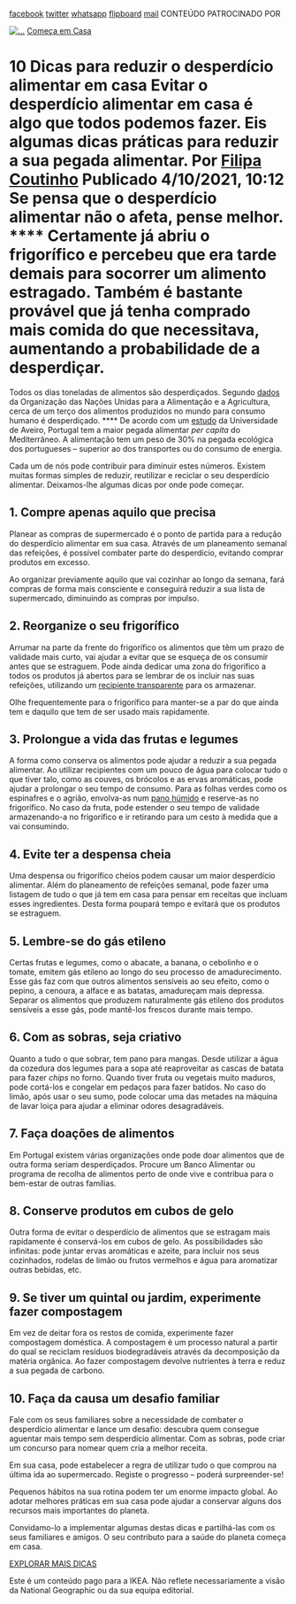 [facebook](https://www.facebook.com/sharer/sharer.php?u=https%3A%2F%2Fwww.natgeo.pt%2Fmeio-ambiente%2F2021%2F10%2F10-dicas-para-reduzir-o-desperdicio-alimentar-em-casa) [twitter](https://twitter.com/share?url=https%3A%2F%2Fwww.natgeo.pt%2Fmeio-ambiente%2F2021%2F10%2F10-dicas-para-reduzir-o-desperdicio-alimentar-em-casa&via=natgeo&text=10%20Dicas%20para%20reduzir%20o%20desperd%C3%ADcio%20alimentar%20em%20casa) [whatsapp](https://web.whatsapp.com/send?text=https%3A%2F%2Fwww.natgeo.pt%2Fmeio-ambiente%2F2021%2F10%2F10-dicas-para-reduzir-o-desperdicio-alimentar-em-casa) [flipboard](https://share.flipboard.com/bookmarklet/popout?v=2&title=10%20Dicas%20para%20reduzir%20o%20desperd%C3%ADcio%20alimentar%20em%20casa&url=https%3A%2F%2Fwww.natgeo.pt%2Fmeio-ambiente%2F2021%2F10%2F10-dicas-para-reduzir-o-desperdicio-alimentar-em-casa) [mail](mailto:?subject=NatGeo&body=https%3A%2F%2Fwww.natgeo.pt%2Fmeio-ambiente%2F2021%2F10%2F10-dicas-para-reduzir-o-desperdicio-alimentar-em-casa%20-%2010%20Dicas%20para%20reduzir%20o%20desperd%C3%ADcio%20alimentar%20em%20casa) CONTEÚDO PATROCINADO POR 

[![ 
...](img/files_styles_image_00_public_ikea_b_x.jpg, " \n ...")](https://www.ikea.com/pt/pt/) [Começa em Casa](https://www.natgeo.pt/comeca-em-casa) 
# 10 Dicas para reduzir o desperdício alimentar em casa Evitar o desperdício alimentar em casa é algo que todos podemos fazer. Eis algumas dicas práticas para reduzir a sua pegada alimentar. Por [Filipa Coutinho](https://www.natgeo.pt/autor/filipa-coutinho) Publicado 4/10/2021, 10:12 Se pensa que o desperdício alimentar não o afeta, pense melhor. **** Certamente já abriu o frigorífico e percebeu que era tarde demais para socorrer um alimento estragado. Também é bastante provável que já tenha comprado mais comida do que necessitava, aumentando a probabilidade de a desperdiçar. 

Todos os dias toneladas de alimentos são desperdiçados. Segundo [dados](http://www.fao.org/3/CA1431EN/ca1431en.pdf) da Organização das Nações Unidas para a Alimentação e a Agricultura, cerca de um terço dos alimentos produzidos no mundo para consumo humano é desperdiçado. **** De acordo com um [estudo](https://www.sciencedirect.com/science/article/pii/S0048969720348361?via%3Dihub) da Universidade de Aveiro, Portugal tem a maior pegada alimentar _per capita_ do Mediterrâneo. A alimentação tem um peso de 30% na pegada ecológica dos portugueses – superior ao dos transportes ou do consumo de energia. 

Cada um de nós pode contribuir para diminuir estes números. Existem muitas formas simples de reduzir, reutilizar e reciclar o seu desperdício alimentar. Deixamos-lhe algumas dicas por onde pode começar. 

## **1. Compre apenas aquilo que precisa** 
Planear as compras de supermercado é o ponto de partida para a redução do desperdício alimentar em sua casa. Através de um planeamento semanal das refeições, é possível combater parte do desperdício, evitando comprar produtos em excesso. 

Ao organizar previamente aquilo que vai cozinhar ao longo da semana, fará compras de forma mais consciente e conseguirá reduzir a sua lista de supermercado, diminuindo as compras por impulso. 

## **2. Reorganize o seu frigorífico** 
Arrumar na parte da frente do frigorífico os alimentos que têm um prazo de validade mais curto, vai ajudar a evitar que se esqueça de os consumir antes que se estraguem. Pode ainda dedicar uma zona do frigorífico a todos os produtos já abertos para se lembrar de os incluir nas suas refeições, utilizando um [recipiente transparente](https://www.ikea.com/pt/pt/p/ikea-365-recipiente-p-alim-c-tmp-retangular-vidro-plastico-s89269071/) para os armazenar. 

Olhe frequentemente para o frigorífico para manter-se a par do que ainda tem e daquilo que tem de ser usado mais rapidamente. 

## **3. Prolongue a vida das frutas e legumes** 
A forma como conserva os alimentos pode ajudar a reduzir a sua pegada alimentar. Ao utilizar recipientes com um pouco de água para colocar tudo o que tiver talo, como as couves, os brócolos e as ervas aromáticas, pode ajudar a prolongar o seu tempo de consumo. Para as folhas verdes como os espinafres e o agrião, envolva-as num [pano húmido](https://www.ikea.com/pt/pt/p/mariatheres-pano-de-cozinha-cinz-bege-10479595/) e reserve-as no frigorífico. No caso da fruta, pode estender o seu tempo de validade armazenando-a no frigorífico e ir retirando para um cesto à medida que a vai consumindo. 

## **4. Evite ter a despensa cheia** 
Uma despensa ou frigorífico cheios podem causar um maior desperdício alimentar. Além do planeamento de refeições semanal, pode fazer uma listagem de tudo o que já tem em casa para pensar em receitas que incluam esses ingredientes. Desta forma poupará tempo e evitará que os produtos se estraguem. 

## **5. Lembre-se do gás etileno** 
Certas frutas e legumes, como o abacate, a banana, o cebolinho e o tomate, emitem gás etileno ao longo do seu processo de amadurecimento. Esse gás faz com que outros alimentos sensíveis ao seu efeito, como o pepino, a cenoura, a alface e as batatas, amadureçam mais depressa. Separar os alimentos que produzem naturalmente gás etileno dos produtos sensíveis a esse gás, pode mantê-los frescos durante mais tempo. 

## **6. Com as sobras, seja criativo** 
Quanto a tudo o que sobrar, tem pano para mangas. Desde utilizar a água da cozedura dos legumes para a sopa até reaproveitar as cascas de batata para fazer _chips_ no forno. Quando tiver fruta ou vegetais muito maduros, pode cortá-los e congelar em pedaços para fazer batidos. No caso do limão, após usar o seu sumo, pode colocar uma das metades na máquina de lavar loiça para ajudar a eliminar odores desagradáveis. 

## **7. Faça doações de alimentos** 
Em Portugal existem várias organizações onde pode doar alimentos que de outra forma seriam desperdiçados. Procure um Banco Alimentar ou programa de recolha de alimentos perto de onde vive e contribua para o bem-estar de outras famílias. 

## **8. Conserve produtos em cubos de gelo** 
Outra forma de evitar o desperdício de alimentos que se estragam mais rapidamente é conservá-los em cubos de gelo. As possibilidades são infinitas: pode juntar ervas aromáticas e azeite, para incluir nos seus cozinhados, rodelas de limão ou frutos vermelhos e água para aromatizar outras bebidas, etc. 

## **9. Se tiver um quintal ou jardim, experimente fazer compostagem** 
Em vez de deitar fora os restos de comida, experimente fazer compostagem doméstica. A compostagem é um processo natural a partir do qual se reciclam resíduos biodegradáveis através da decomposição da matéria orgânica. Ao fazer compostagem devolve nutrientes à terra e reduz a sua pegada de carbono. 

## **10. Faça da causa um desafio familiar** 
Fale com os seus familiares sobre a necessidade de combater o desperdício alimentar e lance um desafio: descubra quem consegue aguentar mais tempo sem desperdício alimentar. Com as sobras, pode criar um concurso para nomear quem cria a melhor receita. 

Em sua casa, pode estabelecer a regra de utilizar tudo o que comprou na última ida ao supermercado. Registe o progresso – poderá surpreender-se! 

Pequenos hábitos na sua rotina podem ter um enorme impacto global. Ao adotar melhores práticas em sua casa pode ajudar a conservar alguns dos recursos mais importantes do planeta. 

Convidamo-lo a implementar algumas destas dicas e partilhá-las com os seus familiares e amigos. O seu contributo para a saúde do planeta começa em casa. 

[EXPLORAR MAIS DICAS](https://www.natgeo.pt/comeca-em-casa) 

Este é um conteúdo pago para a IKEA. Não reflete necessariamente a visão da National Geographic ou da sua equipa editorial. 

